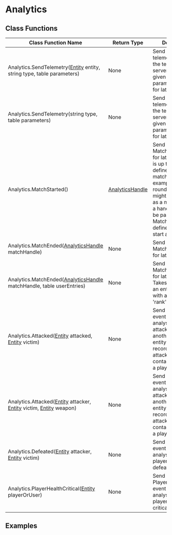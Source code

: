 # Analytics

## Class Functions

| Class Function Name                                                                             | Return Type                         | Description                                                                                                                                                                                                                                         | Tag  |
|-------------------------------------------------------------------------------------------------|-------------------------------------|-----------------------------------------------------------------------------------------------------------------------------------------------------------------------------------------------------------------------------------------------------|------|
| Analytics.SendTelemetry([Entity](entity) entity, string type, table parameters)                 | None                                | Send an type of telemetry event to the telemetry server with the given entity and parametersTable for later analysis                                                                                                                                | None |
| Analytics.SendTelemetry(string type, table parameters)                                          | None                                | Send an type of telemetry event to the telemetry server with the given parametersTable for later analysis                                                                                                                                           | None |
| Analytics.MatchStarted()                                                                        | [AnalyticsHandle](analytics_handle) | Send a MatchStarted event for later analysis. It is up to the game to define what a match is, for example a single round of a game might be defined as a match. Returns a handle that can be passed to MatchEnded to define the match start and end | None |
| Analytics.MatchEnded([AnalyticsHandle](analytics_handle) matchHandle)                           | None                                | Send a MatchEnded event for later analysis                                                                                                                                                                                                          | None |
| Analytics.MatchEnded([AnalyticsHandle](analytics_handle) matchHandle, table userEntries)        | None                                | Send a MatchEnded event for later analysis. Takes a table with an entry per user with a 'user' and 'rank' value                                                                                                                                     | None |
| Analytics.Attacked([Entity](entity) attacked, [Entity](entity) victim)                          | None                                | Send an Attacked event for later analysis. When an attack entity attack another victim entity. Should be recorded when an attack makes contact or impacts a player or entity                                                                        | None |
| Analytics.Attacked([Entity](entity) attacker, [Entity](entity) victim, [Entity](entity) weapon) | None                                | Send an Attacked event for later analysis. When an attack entity attack another victim entity. Should be recorded when an attack makes contact or impacts a player or entity                                                                        | None |
| Analytics.Defeated([Entity](entity) attacker, [Entity](entity) victim)                          | None                                | Send a Defeated event for later analysis. When a player or entity is defeated                                                                                                                                                                       | None |
| Analytics.PlayerHealthCritical([Entity](entity) playerOrUser)                                   | None                                | Send a PlayerHealthCritical event for later analysis. When a players health is critically low                                                                                                                                                       | None |

## Examples